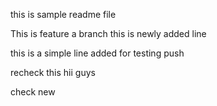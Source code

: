this is sample readme file

This is feature a branch
this is newly added line

this is a simple line added for testing push

recheck this hii guys

check new